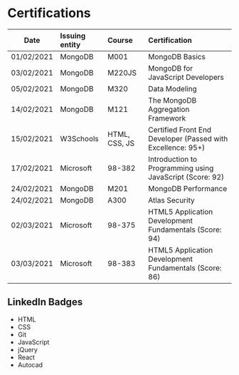 # Certifications

| Date | Issuing entity | Course | Certification |  
|-----------|:-----------|:-----------|:-----------|  
| 01/02/2021 | MongoDB | M001 | MongoDB Basics|  
| 03/02/2021 | MongoDB |  M220JS | MongoDB for JavaScript Developers |  
| 05/02/2021 | MongoDB | M320 | Data Modeling |  
| 14/02/2021 | MongoDB |  M121 | The MongoDB Aggregation Framework |  
| 15/02/2021 | W3Schools | HTML, CSS, JS | Certified Front End Developer (Passed with Excellence: 95+)|  
| 17/02/2021 | Microsoft | 98-382 | Introduction to Programming using JavaScript (Score: 92)|
| 24/02/2021 | MongoDB | M201 | MongoDB Performance|
| 24/02/2021 | MongoDB | A300 | Atlas Security|
| 02/03/2021 | Microsoft | 98-375 | HTML5 Application Development Fundamentals (Score: 94)|
| 03/03/2021 | Microsoft | 98-383 | HTML5 Application Development Fundamentals (Score: 86)|

## LinkedIn Badges

- HTML
- CSS
- Git
- JavaScript
- jQuery
- React
- Autocad
